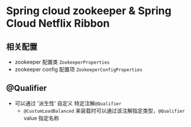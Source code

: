 # Spring cloud zookeeper &  Spring Cloud Netflix Ribbon

## 相关配置
  * zookeeper 配置类 `ZookeeperProperties`
  * zookeeper config 配置项 `ZookeeperConfigProperties`

## @Qualifier
  * 可以通过 '派生性' 自定义 特定注解`@Qualifier`
    * `@CustomLoadBalanced` 来装载时可以通过该注解指定类型，`@Qualifier` value 指定名称


